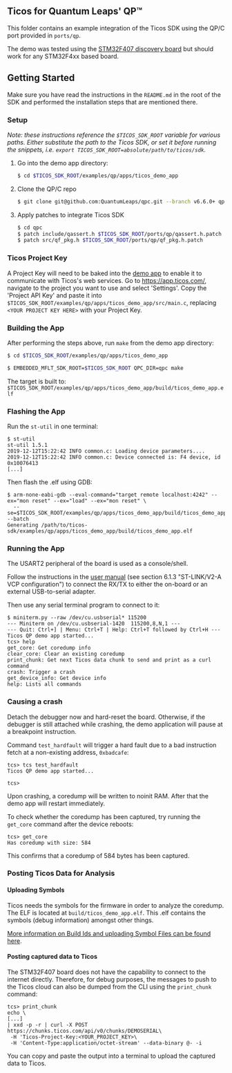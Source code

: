 ## Ticos for Quantum Leaps' QP™

This folder contains an example integration of the Ticos SDK using the QP/C
port provided in `ports/qp`.

The demo was tested using the
[STM32F407 discovery board](https://www.st.com/en/evaluation-tools/stm32f4discovery.html)
but should work for any STM32F4xx based board.

## Getting Started

Make sure you have read the instructions in the `README.md` in the root of the
SDK and performed the installation steps that are mentioned there.

### Setup

_Note: these instructions reference the `$TICOS_SDK_ROOT` variable for
various paths. Either substitute the path to the Ticos SDK, or set it before
running the snippets, i.e.
`export TICOS_SDK_ROOT=absolute/path/to/ticos/sdk`._

1. Go into the demo app directory:

   ```bash
   $ cd $TICOS_SDK_ROOT/examples/qp/apps/ticos_demo_app
   ```

2. Clone the QP/C repo

   ```bash
   $ git clone git@github.com:QuantumLeaps/qpc.git --branch v6.6.0+ qpc
   ```

3. Apply patches to integrate Ticos SDK

   ```bash
   $ cd qpc
   $ patch include/qassert.h $TICOS_SDK_ROOT/ports/qp/qassert.h.patch
   $ patch src/qf_pkg.h $TICOS_SDK_ROOT/ports/qp/qf_pkg.h.patch
   ```

### Ticos Project Key

A Project Key will need to be baked into the
[demo app](https://ticos.io/demo-cli) to enable it to communicate with Ticos's
web services. Go to https://app.ticos.com/, navigate to the project you want
to use and select 'Settings'. Copy the 'Project API Key' and paste it into
`$TICOS_SDK_ROOT/examples/qp/apps/ticos_demo_app/src/main.c`, replacing
`<YOUR PROJECT KEY HERE>` with your Project Key.

### Building the App

After performing the steps above, run `make` from the demo app directory:

```bash
$ cd $TICOS_SDK_ROOT/examples/qp/apps/ticos_demo_app

$ EMBEDDED_MFLT_SDK_ROOT=$TICOS_SDK_ROOT QPC_DIR=qpc make
```

The target is built to:
`$TICOS_SDK_ROOT/examples/qp/apps/ticos_demo_app/build/ticos_demo_app.elf`

### Flashing the App

Run the `st-util` in one terminal:

```
$ st-util
st-util 1.5.1
2019-12-12T15:22:42 INFO common.c: Loading device parameters....
2019-12-12T15:22:42 INFO common.c: Device connected is: F4 device, id 0x10076413
[...]
```

Then flash the .elf using GDB:

```
$ arm-none-eabi-gdb --eval-command="target remote localhost:4242" --ex="mon reset" --ex="load" --ex="mon reset" \
  --se=$TICOS_SDK_ROOT/examples/qp/apps/ticos_demo_app/build/ticos_demo_app.elf --batch
Generating /path/to/ticos-sdk/examples/qp/apps/ticos_demo_app/build/ticos_demo_app.elf
```

### Running the App

The USART2 peripheral of the board is used as a console/shell.

Follow the instructions in the
[user manual](https://www.st.com/content/ccc/resource/technical/document/user_manual/70/fe/4a/3f/e7/e1/4f/7d/DM00039084.pdf/files/DM00039084.pdf/jcr:content/translations/en.DM00039084.pdf)
(see section 6.1.3 "ST-LINK/V2-A VCP configuration") to connect the RX/TX to
either the on-board or an external USB-to-serial adapter.

Then use any serial terminal program to connect to it:

```
$ miniterm.py --raw /dev/cu.usbserial* 115200
--- Miniterm on /dev/cu.usbserial-1420  115200,8,N,1 ---
--- Quit: Ctrl+] | Menu: Ctrl+T | Help: Ctrl+T followed by Ctrl+H ---
Ticos QP demo app started...
tcs> help
get_core: Get coredump info
clear_core: Clear an existing coredump
print_chunk: Get next Ticos data chunk to send and print as a curl command
crash: Trigger a crash
get_device_info: Get device info
help: Lists all commands
```

### Causing a crash

Detach the debugger now and hard-reset the board. Otherwise, if the debugger is
still attached while crashing, the demo application will pause at a breakpoint
instruction.

Command `test_hardfault` will trigger a hard fault due to a bad instruction fetch at a
non-existing address, `0xbadcafe`:

```
tcs> tcs test_hardfault
Ticos QP demo app started...

tcs>
```

Upon crashing, a coredump will be written to noinit RAM. After that the demo app
will restart immediately.

To check whether the coredump has been captured, try running the `get_core`
command after the device reboots:

```
tcs> get_core
Has coredump with size: 584
```

This confirms that a coredump of 584 bytes has been captured.

### Posting Ticos Data for Analysis

#### Uploading Symbols

Ticos needs the symbols for the firmware in order to analyze the coredump.
The ELF is located at `build/ticos_demo_app.elf`. This .elf contains the
symbols (debug information) amongst other things.

[More information on Build Ids and uploading Symbol Files can be found here](https://ticos.io/symbol-file-build-ids).

#### Posting captured data to Ticos

The STM32F407 board does not have the capability to connect to the internet
directly. Therefore, for debug purposes, the messages to push to the Ticos
cloud can also be dumped from the CLI using the `print_chunk` command:

```
tcs> print_chunk
echo \
[...]
| xxd -p -r | curl -X POST https://chunks.ticos.com/api/v0/chunks/DEMOSERIAL\
 -H 'Ticos-Project-Key:<YOUR_PROJECT_KEY>\
 -H 'Content-Type:application/octet-stream' --data-binary @- -i
```

You can copy and paste the output into a terminal to upload the captured data to
Ticos.
